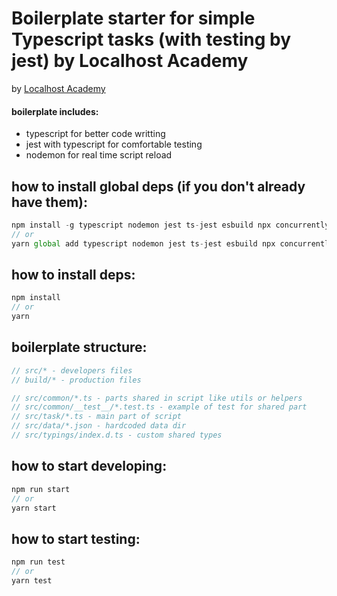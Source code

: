 # Boilerplate starter for simple Typescript tasks (with testing by jest) by Localhost Academy

by [Localhost Academy](https://academy.localhost-group.com/)


#### boilerplate includes:
- typescript for better code writting
- jest with typescript for comfortable testing
- nodemon for real time script reload 


## how to install global deps (if you don't already have them):
```javascript
npm install -g typescript nodemon jest ts-jest esbuild npx concurrently
// or 
yarn global add typescript nodemon jest ts-jest esbuild npx concurrently
```


## how to install deps:
```javascript
npm install 
// or 
yarn
```

## boilerplate structure:
```javascript
// src/* - developers files
// build/* - production files

// src/common/*.ts - parts shared in script like utils or helpers
// src/common/__test__/*.test.ts - example of test for shared part
// src/task/*.ts - main part of script
// src/data/*.json - hardcoded data dir
// src/typings/index.d.ts - custom shared types
```

## how to start developing:
```javascript
npm run start
// or 
yarn start
```

## how to start testing:
```javascript
npm run test
// or 
yarn test
```
